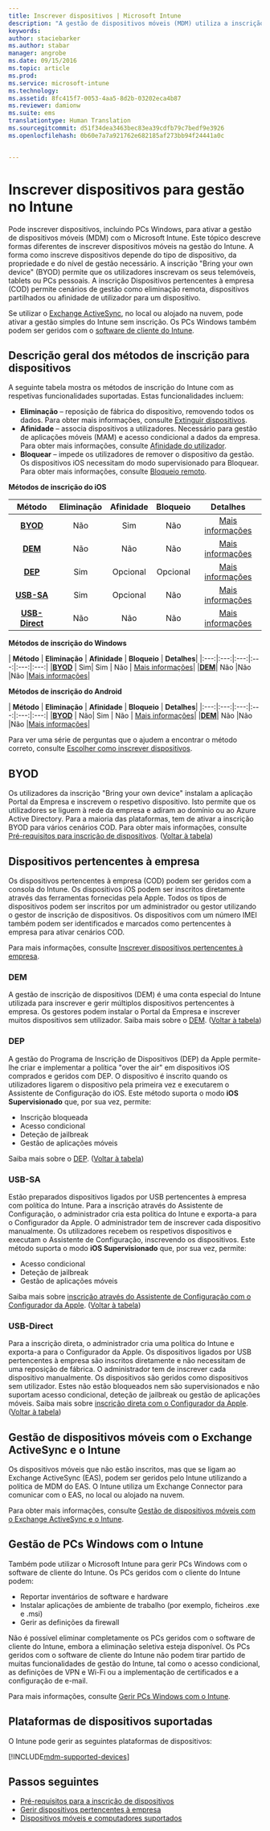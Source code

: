 ```yaml
---
title: Inscrever dispositivos | Microsoft Intune
description: "A gestão de dispositivos móveis (MDM) utiliza a inscrição para trazer dispositivos para gestão e permitir o acesso aos recursos."
keywords: 
author: staciebarker
ms.author: stabar
manager: angrobe
ms.date: 09/15/2016
ms.topic: article
ms.prod: 
ms.service: microsoft-intune
ms.technology: 
ms.assetid: 8fc415f7-0053-4aa5-8d2b-03202eca4b87
ms.reviewer: damionw
ms.suite: ems
translationtype: Human Translation
ms.sourcegitcommit: d51f34dea3463bec83ea39cdfb79c7bedf9e3926
ms.openlocfilehash: 0b60e7a7a921762e682185af273bb94f24441a0c


---
```


# <a name="enroll-devices-for-management-in-intune"></a>Inscrever dispositivos para gestão no Intune
Pode inscrever dispositivos, incluindo PCs Windows, para ativar a gestão de dispositivos móveis (MDM) com o Microsoft Intune. Este tópico descreve formas diferentes de inscrever dispositivos móveis na gestão do Intune. A forma como inscreve dispositivos depende do tipo de dispositivo, da propriedade e do nível de gestão necessário. A inscrição "Bring your own device" (BYOD) permite que os utilizadores inscrevam os seus telemóveis, tablets ou PCs pessoais. A inscrição Dispositivos pertencentes à empresa (COD) permite cenários de gestão como eliminação remota, dispositivos partilhados ou afinidade de utilizador para um dispositivo.

Se utilizar o [Exchange ActiveSync](#mobile-device-management-with-exchange-activesync-and-intune), no local ou alojado na nuvem, pode ativar a gestão simples do Intune sem inscrição. Os PCs Windows também podem ser geridos com o [software de cliente do Intune](#manage-windows-pcs-with-intune).

## <a name="overview-of-device-enrollment-methods"></a>Descrição geral dos métodos de inscrição para dispositivos

A seguinte tabela mostra os métodos de inscrição do Intune com as respetivas funcionalidades suportadas. Estas funcionalidades incluem:
- **Eliminação** – reposição de fábrica do dispositivo, removendo todos os dados. Para obter mais informações, consulte [Extinguir dispositivos](retire-devices-from-microsoft-intune-management.md).
- **Afinidade** – associa dispositivos a utilizadores. Necessário para gestão de aplicações móveis (MAM) e acesso condicional a dados da empresa. Para obter mais informações, consulte [Afinidade do utilizador](enroll-corporate-owned-ios-devices-in-microsoft-intune.md#using-company-portal-on-dep-or-apple-configurator-enrolled-devices).
- **Bloquear** – impede os utilizadores de remover o dispositivo da gestão. Os dispositivos iOS necessitam do modo supervisionado para Bloquear. Para obter mais informações, consulte [Bloqueio remoto](retire-devices-from-microsoft-intune-management.md#block-access-a-device).

**Métodos de inscrição do iOS**

| **Método** |  **Eliminação** |  **Afinidade**    |   **Bloqueio** | **Detalhes** |
|:---:|:---:|:---:|:---:|:---:|
|**[BYOD](#byod)** | Não|    Sim |   Não | [Mais informações](prerequisites-for-enrollment.md#set-up-device-management)|
|**[DEM](#dem)**|   Não |Não |Não  | [Mais informações](enroll-corporate-owned-devices-with-the-device-enrollment-manager-in-microsoft-intune.md)|
|**[DEP](#dep)**|   Sim |   Opcional |  Opcional|[Mais informações](ios-device-enrollment-program-in-microsoft-intune.md)|
|**[USB-SA](#usb-sa)**| Sim |   Opcional |  Não| [Mais informações](ios-setup-assistant-enrollment-in-microsoft-intune.md)|
|**[USB-Direct](#usb-direct)**| Não |    Não  | Não|[Mais informações](ios-direct-enrollment-in-microsoft-intune.md)|

**Métodos de inscrição do Windows**

| **Método** |  **Eliminação** |  **Afinidade**    |   **Bloqueio** | **Detalhes**|
|:---:|:---:|:---:|:---:|:---:|:---:|
|**[BYOD](#byod)** | Sim|   Sim |   Não | [Mais informações](prerequisites-for-enrollment.md#set-up-device-management)|
|**[DEM](#dem)**|   Não |Não |Não  |[Mais informações](enroll-corporate-owned-devices-with-the-device-enrollment-manager-in-microsoft-intune.md)|

**Métodos de inscrição do Android**

| **Método** |  **Eliminação** |  **Afinidade**    |   **Bloqueio** | **Detalhes**|
|:---:|:---:|:---:|:---:|:---:|:---:|
|**[BYOD](#byod)** | Não|    Sim |   Não | [Mais informações](prerequisites-for-enrollment.md#set-up-device-management)|
|**[DEM](#dem)**|   Não |Não |Não  |[Mais informações](enroll-corporate-owned-devices-with-the-device-enrollment-manager-in-microsoft-intune.md)|

Para ver uma série de perguntas que o ajudem a encontrar o método correto, consulte [Escolher como inscrever dispositivos](/intune/get-started/choose-how-to-enroll-devices1).

## <a name="byod"></a>BYOD
Os utilizadores da inscrição "Bring your own device" instalam a aplicação Portal da Empresa e inscrevem o respetivo dispositivo. Isto permite que os utilizadores se liguem à rede da empresa e adiram ao domínio ou ao Azure Active Directory. Para a maioria das plataformas, tem de ativar a inscrição BYOD para vários cenários COD. Para obter mais informações, consulte [Pré-requisitos para inscrição de dispositivos](prerequisites-for-enrollment.md). ([Voltar à tabela](#overview-of-device-enrollment-methods))

## <a name="corporateowned-devices"></a>Dispositivos pertencentes à empresa
Os dispositivos pertencentes à empresa (COD) podem ser geridos com a consola do Intune. Os dispositivos iOS podem ser inscritos diretamente através das ferramentas fornecidas pela Apple. Todos os tipos de dispositivos podem ser inscritos por um administrador ou gestor utilizando o gestor de inscrição de dispositivos. Os dispositivos com um número IMEI também podem ser identificados e marcados como pertencentes à empresa para ativar cenários COD.

Para mais informações, consulte [Inscrever dispositivos pertencentes à empresa](manage-corporate-owned-devices.md).

### <a name="dem"></a>DEM
A gestão de inscrição de dispositivos (DEM) é uma conta especial do Intune utilizada para inscrever e gerir múltiplos dispositivos pertencentes à empresa. Os gestores podem instalar o Portal da Empresa e inscrever muitos dispositivos sem utilizador. Saiba mais sobre o [DEM](enroll-corporate-owned-devices-with-the-device-enrollment-manager-in-microsoft-intune.md). ([Voltar à tabela](#overview-of-device-enrollment-methods))

### <a name="dep"></a>DEP
A gestão do Programa de Inscrição de Dispositivos (DEP) da Apple permite-lhe criar e implementar a política "over the air" em dispositivos iOS comprados e geridos com DEP. O dispositivo é inscrito quando os utilizadores ligarem o dispositivo pela primeira vez e executarem o Assistente de Configuração do iOS. Este método suporta o modo **iOS Supervisionado** que, por sua vez, permite:
  - Inscrição bloqueada
  - Acesso condicional
  - Deteção de jailbreak
  - Gestão de aplicações móveis

Saiba mais sobre o [DEP](ios-device-enrollment-program-in-microsoft-intune.md). ([Voltar à tabela](#overview-of-device-enrollment-methods))

### <a name="usbsa"></a>USB-SA
Estão preparados dispositivos ligados por USB pertencentes à empresa com política do Intune. Para a inscrição através do Assistente de Configuração, o administrador cria esta política do Intune e exporta-a para o Configurador da Apple. O administrador tem de inscrever cada dispositivo manualmente. Os utilizadores recebem os respetivos dispositivos e executam o Assistente de Configuração, inscrevendo os dispositivos. Este método suporta o modo **iOS Supervisionado** que, por sua vez, permite:
  - Acesso condicional
  - Deteção de jailbreak
  - Gestão de aplicações móveis

Saiba mais sobre [inscrição através do Assistente de Configuração com o Configurador da Apple](ios-setup-assistant-enrollment-in-microsoft-intune.md). ([Voltar à tabela](#overview-of-device-enrollment-methods))

### <a name="usbdirect"></a>USB-Direct
Para a inscrição direta, o administrador cria uma política do Intune e exporta-a para o Configurador da Apple. Os dispositivos ligados por USB pertencentes à empresa são inscritos diretamente e não necessitam de uma reposição de fábrica. O administrador tem de inscrever cada dispositivo manualmente. Os dispositivos são geridos como dispositivos sem utilizador. Estes não estão bloqueados nem são supervisionados e não suportam acesso condicional, deteção de jailbreak ou gestão de aplicações móveis. Saiba mais sobre [inscrição direta com o Configurador da Apple](ios-direct-enrollment-in-microsoft-intune.md). ([Voltar à tabela](#overview-of-device-enrollment-methods))

## <a name="mobile-device-management-with-exchange-activesync-and-intune"></a>Gestão de dispositivos móveis com o Exchange ActiveSync e o Intune
Os dispositivos móveis que não estão inscritos, mas que se ligam ao Exchange ActiveSync (EAS), podem ser geridos pelo Intune utilizando a política de MDM do EAS. O Intune utiliza um Exchange Connector para comunicar com o EAS, no local ou alojado na nuvem.

Para obter mais informações, consulte [Gestão de dispositivos móveis com o Exchange ActiveSync e o Intune](mobile-device-management-with-exchange-activesync-and-microsoft-intune.md).


## <a name="windows-pc-management-with-intune"></a>Gestão de PCs Windows com o Intune  
Também pode utilizar o Microsoft Intune para gerir PCs Windows com o software de cliente do Intune. Os PCs geridos com o cliente do Intune podem:

 - Reportar inventários de software e hardware
 - Instalar aplicações de ambiente de trabalho (por exemplo, ficheiros .exe e .msi)
 - Gerir as definições da firewall

Não é possível eliminar completamente os PCs geridos com o software de cliente do Intune, embora a eliminação seletiva esteja disponível. Os PCs geridos com o software de cliente do Intune não podem tirar partido de muitas funcionalidades de gestão do Intune, tal como o acesso condicional, as definições de VPN e Wi-Fi ou a implementação de certificados e a configuração de e-mail.

Para mais informações, consulte [Gerir PCs Windows com o Intune](manage-windows-pcs-with-microsoft-intune.md).

## <a name="supported-device-platforms"></a>Plataformas de dispositivos suportadas

O Intune pode gerir as seguintes plataformas de dispositivos:

[!INCLUDE[mdm-supported-devices](../includes/mdm-supported-devices.md)]

## <a name="next-steps"></a>Passos seguintes
- [Pré-requisitos para a inscrição de dispositivos](prerequisites-for-enrollment.md)
- [Gerir dispositivos pertencentes à empresa](manage-corporate-owned-devices.md)
- [Dispositivos móveis e computadores suportados](../get-started/supported-mobile-devices-and-computers.md)



<!--HONumber=Nov16_HO2-->


